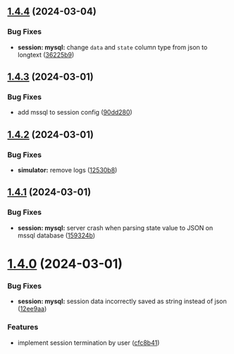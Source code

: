 ## [1.4.4](https://github.com/ephrimlawrence/ananse/compare/v1.4.3...v1.4.4) (2024-03-04)


### Bug Fixes

* **session: mysql:** change `data` and `state` column type from json to longtext ([36225b9](https://github.com/ephrimlawrence/ananse/commit/36225b9223a7e058a3987695a6b243e3975c641b))



## [1.4.3](https://github.com/ephrimlawrence/ananse/compare/v1.4.2...v1.4.3) (2024-03-01)


### Bug Fixes

* add mssql to session config ([90dd280](https://github.com/ephrimlawrence/ananse/commit/90dd280d1dca20fbbff1b279b84486505e6774fa))



## [1.4.2](https://github.com/ephrimlawrence/ananse/compare/v1.4.1...v1.4.2) (2024-03-01)


### Bug Fixes

* **simulator:** remove logs ([12530b8](https://github.com/ephrimlawrence/ananse/commit/12530b8eb3c56c17e2834ea85c70d24285a89aed))



## [1.4.1](https://github.com/ephrimlawrence/ananse/compare/v1.4.0...v1.4.1) (2024-03-01)


### Bug Fixes

* **session: mysql:** server crash when parsing state value to JSON on mssql database ([159324b](https://github.com/ephrimlawrence/ananse/commit/159324bb67adc62884ad590be130967a14758350))



# [1.4.0](https://github.com/ephrimlawrence/ananse/compare/v1.3.17...v1.4.0) (2024-03-01)


### Bug Fixes

* **session: mysql:** session data incorrectly saved as string instead of json ([12ee9aa](https://github.com/ephrimlawrence/ananse/commit/12ee9aa2d55a06021a485b0262504fb87ba30eba))


### Features

* implement session termination by user ([cfc8b41](https://github.com/ephrimlawrence/ananse/commit/cfc8b41b8a805c0caeee1b0794f85755a0bb309d))



